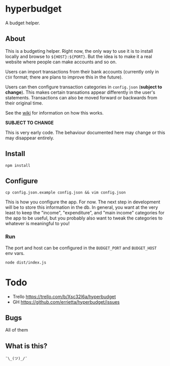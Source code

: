 # hyperbudget

A budget helper.

## About

This is a budgeting helper. Right now, the only way to use it is to install locally and browse to `${HOST}:${PORT}`. But the idea is to make it a real website where people can make accounts and so on.

Users can import transactions from their bank accounts (currently only in `CSV` format; there are plans to improve this in the future).

Users can then configure transaction categories in `config.json` (**subject to change**). This makes certain transations appear differently in the user's statements. Transactions can also be moved forward or backwards from their original time.

See the [wiki](https://github.com/errietta/hyperbudget/wiki/Categories) for information on how this works.

**SUBJECT TO CHANGE**

This is very early code. The behaviour documented here may change or this may disappear entirely.

## Install

```
npm install
```



## Configure

`cp config.json.example config.json && vim config.json`

This is how you configure the app. For now. The next step in development will be to store this information in the db.
In general, you want at the very least to keep the "income", "expenditure", and "main income" categories for the app to be useful, but you probably also want to tweak the categories to whatever is meaningful to you!

### Run

The port and host can be configured in the `BUDGET_PORT` and `BUDGET_HOST` env vars.

`node dist/index.js`

# Todo 

* Trello https://trello.com/b/Xsc32l6a/hyperbudget
* GH https://github.com/errietta/hyperbudget/issues

## Bugs

All of them

## What is this?

`¯\_(ツ)_/¯`

